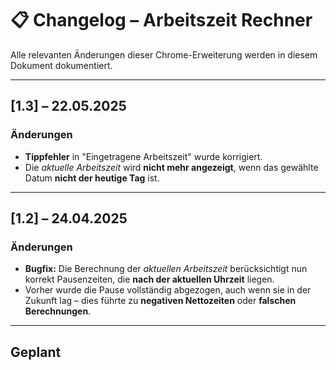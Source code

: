 # 📋 Changelog – Arbeitszeit Rechner

Alle relevanten Änderungen dieser Chrome-Erweiterung werden in diesem Dokument dokumentiert.

---

## [1.3] – 22.05.2025

### Änderungen

- **Tippfehler** in "Eingetragene Arbeitszeit" wurde korrigiert.
- Die *aktuelle Arbeitszeit* wird **nicht mehr angezeigt**, wenn das gewählte Datum **nicht der heutige Tag** ist.

---

## [1.2] – 24.04.2025

### Änderungen

- **Bugfix:** Die Berechnung der *aktuellen Arbeitszeit* berücksichtigt nun korrekt Pausenzeiten, die **nach der aktuellen Uhrzeit** liegen.
- Vorher wurde die Pause vollständig abgezogen, auch wenn sie in der Zukunft lag – dies führte zu **negativen Nettozeiten** oder **falschen Berechnungen**.

---

## Geplant
  